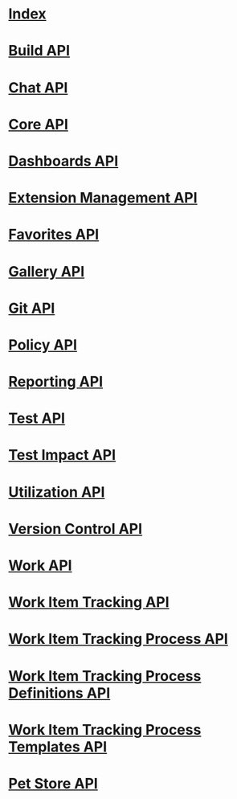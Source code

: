 # [Index](index.md)
# [Build API](build.json)
# [Chat API](chat.json)
# [Core API](core.json)
# [Dashboards API](dashboard.json)
# [Extension Management API](extensionmanagement.json)
# [Favorites API](favorite.json)
# [Gallery API](gallery.json)
# [Git API](git.json)
# [Policy API](policy.json)
# [Reporting API](reporting.json)
# [Test API](test.json)
# [Test Impact API](testimpact.json)
# [Utilization API](utilization.json)
# [Version Control API](tfvc.json)
# [Work API](work.json)
# [Work Item Tracking API](workitemtracking.json)
# [Work Item Tracking Process API](workitemtrackingprocess.json)
# [Work Item Tracking Process Definitions API](workitemtrackingprocessdefinitions.json)
# [Work Item Tracking Process Templates API](workitemtrackingprocesstemplate.json)
#
# [Pet Store API](petstore.json)
